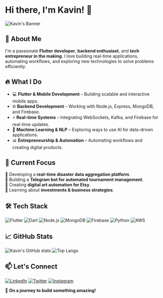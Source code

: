 # Hi there, I'm Kavin! 👋

![Kavin's Banner](https://source.unsplash.com/1600x400/?technology,coding)

## 🚀 About Me
I'm a passionate **Flutter developer**, **backend enthusiast**, and **tech entrepreneur in the making**. I love building real-time applications, automating workflows, and exploring new technologies to solve problems efficiently.

## 🔥 What I Do
- 💻 **Flutter & Mobile Development** – Building scalable and interactive mobile apps.
- 🌐 **Backend Development** – Working with Node.js, Express, MongoDB, and Firebase.
- ⚡ **Real-time Systems** – Integrating WebSockets, Kafka, and Firebase for real-time updates.
- 🧠 **Machine Learning & NLP** – Exploring ways to use AI for data-driven applications.
- 📊 **Entrepreneurship & Automation** – Automating workflows and creating digital products.

## 📌 Current Focus
🔹 Developing a **real-time disaster data aggregation platform**.<br>
🔹 Building a **Telegram bot for automated tournament management**.<br>
🔹 Creating **digital art automation for Etsy**.<br>
🔹 Learning about **investments & business strategies**.

## 🛠 Tech Stack
![Flutter](https://img.shields.io/badge/Flutter-02569B?style=for-the-badge&logo=flutter&logoColor=white)
![Dart](https://img.shields.io/badge/Dart-0175C2?style=for-the-badge&logo=dart&logoColor=white)
![Node.js](https://img.shields.io/badge/Node.js-339933?style=for-the-badge&logo=node.js&logoColor=white)
![MongoDB](https://img.shields.io/badge/MongoDB-47A248?style=for-the-badge&logo=mongodb&logoColor=white)
![Firebase](https://img.shields.io/badge/Firebase-FFCA28?style=for-the-badge&logo=firebase&logoColor=white)
![Python](https://img.shields.io/badge/Python-3776AB?style=for-the-badge&logo=python&logoColor=white)
![AWS](https://img.shields.io/badge/AWS-232F3E?style=for-the-badge&logo=amazon-aws&logoColor=white)

## 📈 GitHub Stats
![Kavin's GitHub stats](https://github-readme-stats.vercel.app/api?username=kaedevs&show_icons=true&theme=radical)
![Top Langs](https://github-readme-stats.vercel.app/api/top-langs/?username=kaedevs&layout=compact&theme=radical)

## 📫 Let's Connect
[![LinkedIn](https://img.shields.io/badge/LinkedIn-0A66C2?style=for-the-badge&logo=linkedin&logoColor=white)](https://linkedin.com/in/yourprofile)
[![Twitter](https://img.shields.io/badge/Twitter-1DA1F2?style=for-the-badge&logo=twitter&logoColor=white)](https://twitter.com/yourprofile)
[![Instagram](https://img.shields.io/badge/Instagram-E4405F?style=for-the-badge&logo=instagram&logoColor=white)](https://instagram.com/kaedevs)

🚀 **On a journey to build something amazing!**

